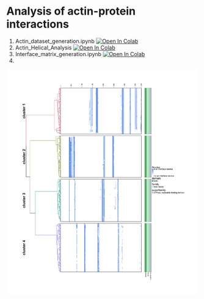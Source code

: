 # Analysis of actin-protein interactions
1. Actin_dataset_generation.ipynb [![Open In Colab](https://colab.research.google.com/assets/colab-badge.svg)](https://colab.research.google.com/github/omkargolatkar/actin_analysis/blob/main/Actin_dataset_generation.ipynb)
2. Actin_Helical_Analysis [![Open In Colab](https://colab.research.google.com/assets/colab-badge.svg)](https://colab.research.google.com/github/omkargolatkar/actin_analysis/blob/main/Actin_Helical_Analysis.ipynb)
3. Interface_matrix_generation.ipynb [![Open In Colab](https://colab.research.google.com/assets/colab-badge.svg)](https://colab.research.google.com/github/omkargolatkar/actin_analysis/blob/main/Interface_matrix_generation.ipynb)
4. 

![alt text](https://github.com/omgol411/actin_analysis/blob/main/actin_filaments_actin_actin.png)
